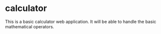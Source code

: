 # calculator

This is a basic calculator web application. It will be able to handle the basic mathematical operators.
